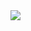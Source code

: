 <img src="https://img.shields.io/badge/JavaScript-F7DF1E?style=for-the-badge&logo=JavaScript&logoColor=white"/>
